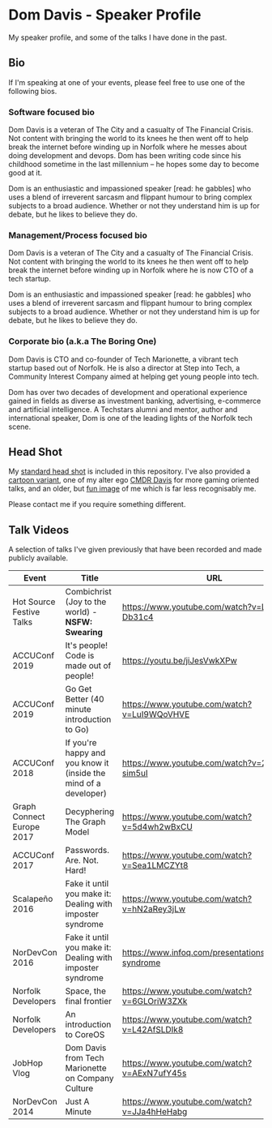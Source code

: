 # Dom Davis - Speaker Profile

My speaker profile, and some of the talks I have done in the past.

## Bio

If I'm speaking at one of your events, please feel free to use one of the
following bios.

### Software focused bio

Dom Davis is a veteran of The City and a casualty of The Financial Crisis. Not
content with bringing the world to its knees he then went off to help break the
internet before winding up in Norfolk where he messes about doing development
and devops. Dom has been writing code since his childhood sometime in the last
millennium – he hopes some day to become good at it.

Dom is an enthusiastic and impassioned speaker [read: he gabbles] who uses a
blend of irreverent sarcasm and flippant humour to bring complex subjects to a
broad audience. Whether or not they understand him is up for debate, but he
likes to believe they do.

### Management/Process focused bio

Dom Davis is a veteran of The City and a casualty of The Financial Crisis. Not
content with bringing the world to its knees he then went off to help break the
internet before winding up in Norfolk where he is now CTO of a tech startup.

Dom is an enthusiastic and impassioned speaker [read: he gabbles] who uses a
blend of irreverent sarcasm and flippant humour to bring complex subjects to a
broad audience. Whether or not they understand him is up for debate, but he
likes to believe they do.

### Corporate bio (a.k.a The Boring One)

Dom Davis is CTO and co-founder of Tech Marionette, a vibrant tech startup based
out of Norfolk. He is also a director at Step into Tech, a Community Interest
Company aimed at helping get young people into tech.

Dom has over two decades of development and operational experience gained in
fields as diverse as investment banking, advertising, e-commerce and artificial
intelligence. A Techstars alumni and mentor, author and international speaker,
Dom is one of the leading lights of the Norfolk tech scene.

## Head Shot

My [standard head shot](domdavis.png) is included in this repository. I've also
provided a [cartoon variant](domdavis-cartoon.jpg), one of my alter ego 
[CMDR Davis](cmdrdavis.png) for more gaming oriented talks, and an older, but
[fun image](domdavis-alt.png) of me which is far less recognisably me.

Please contact me if you require something different.

## Talk Videos

A selection of talks I've given previously that have been recorded and made
publicly available. 

| Event |Title | URL |
| ----- | ---- | --- |
| Hot Source Festive Talks | Combichrist (Joy to the world) - **NSFW: Swearing** | https://www.youtube.com/watch?v=LeNX-Db31c4 |
| ACCUConf 2019 | It's people! Code is made out of people! | https://youtu.be/jiJesVwkXPw |
| ACCUConf 2019 | Go Get Better (40 minute introduction to Go) | https://www.youtube.com/watch?v=LuI9WQoVHVE |
| ACCUConf 2018 | If you're happy and you know it (inside the mind of a developer) | https://www.youtube.com/watch?v=2e6a-sim5uI |
| Graph Connect Europe 2017 | Decyphering The Graph Model | https://www.youtube.com/watch?v=5d4wh2wBxCU |
| ACCUConf 2017 | Passwords. Are. Not. Hard! | https://www.youtube.com/watch?v=Sea1LMCZYt8 |
| Scalapeño 2016 | Fake it until you make it: Dealing with imposter syndrome | https://www.youtube.com/watch?v=hN2aRey3jLw |
| NorDevCon 2016 | Fake it until you make it: Dealing with imposter syndrome | https://www.infoq.com/presentations/impostor-syndrome |
| Norfolk Developers | Space, the final frontier | https://www.youtube.com/watch?v=6GLOriW3ZXk |
| Norfolk Developers | An introduction to CoreOS | https://www.youtube.com/watch?v=L42AfSLDIk8 |
| JobHop Vlog | Dom Davis from Tech Marionette on Company Culture | https://www.youtube.com/watch?v=AExN7ufY45s |
| NorDevCon 2014 | Just A Minute | https://www.youtube.com/watch?v=JJa4hHeHabg |
